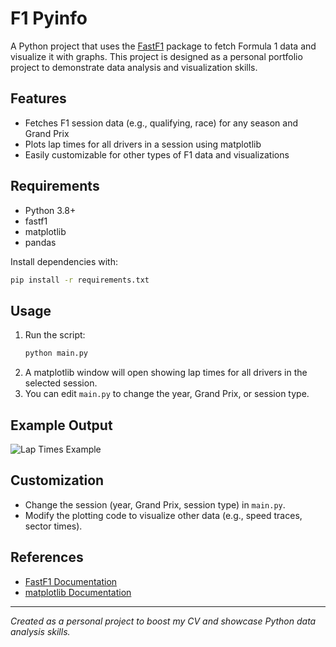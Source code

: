 # F1 Pyinfo

A Python project that uses the [FastF1](https://theoehrly.github.io/Fast-F1/) package to fetch Formula 1 data and visualize it with graphs. This project is designed as a personal portfolio project to demonstrate data analysis and visualization skills.

## Features
- Fetches F1 session data (e.g., qualifying, race) for any season and Grand Prix
- Plots lap times for all drivers in a session using matplotlib
- Easily customizable for other types of F1 data and visualizations

## Requirements
- Python 3.8+
- fastf1
- matplotlib
- pandas

Install dependencies with:
```sh
pip install -r requirements.txt
```

## Usage
1. Run the script:
   ```sh
   python main.py
   ```
2. A matplotlib window will open showing lap times for all drivers in the selected session.
3. You can edit `main.py` to change the year, Grand Prix, or session type.

## Example Output
![Lap Times Example](https://raw.githubusercontent.com/theOehrly/Fast-F1/main/docs/_static/example_lap_times.png)

## Customization
- Change the session (year, Grand Prix, session type) in `main.py`.
- Modify the plotting code to visualize other data (e.g., speed traces, sector times).

## References
- [FastF1 Documentation](https://theoehrly.github.io/Fast-F1/)
- [matplotlib Documentation](https://matplotlib.org/)

---
*Created as a personal project to boost my CV and showcase Python data analysis skills.*
